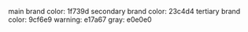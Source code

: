 main brand color: 1f739d
secondary brand color: 23c4d4
tertiary brand color: 9cf6e9
warning: e17a67
gray: e0e0e0
